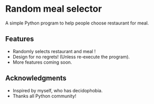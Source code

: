 # Random meal selector
A simple Python program to help people choose restaurant for meal.

## Features
- Randomly selects restaurant and meal !
- Design for no regrets! (Unless re-execute the program).
- More features coming soon.


## Acknowledgments
- Inspired by myself, who has decidophobia.
- Thanks all Python community!
  

